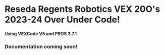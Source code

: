 # Reseda Regents Robotics VEX 20O's 2023-24 Over Under Code!
#### Using VEXCode V5 and PROS 3.7.1

### Documentation coming soon!
